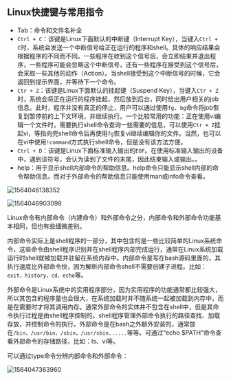 ## Linux快捷键与常用指令

- Tab：命令和文件名补全
- `Ctrl + C`：该键是Linux下面默认的中断键（Interrupt Key），当键入`Ctrl + C`时，系统会发送一个中断信号给正在运行的程序和shell。具体的响应结果会根据程序的不同而不同。一些程序在收到这个信号后，会立即结束并退出程序，一些程序可能会忽略这个中断信号，还有一些程序在接受到这个信号后，会采取一些其他的动作（Action）。当shell接受到这个中断信号的时候，它会返回到提示界面，并等待下一个命令。
- `Ctr + Z`：该键是Linux下面默认的挂起键（Suspend Key），当键入`Ctr + Z`时，系统会将正在运行的程序挂起，然后放到后台，同时给出用户相关的job信息。此时，程序并没有真正的停止，用户可以通过使用`fg`、`bg`命令将job恢复到暂停前的上下文环境，并继续执行。一个比较常用的功能：正在使用vi编辑一个文件时，需要执行shell命令查询一些需要的信息，可以使用`Ctr + Z`挂起vi，等指向完shell命令后再使用`fg`恢复vi继续编辑你的文件。当然，也可以在vi中使用`!command`方式执行shell命令，但是没有该方法方便。
- `Ctrl + D`：该键是Linux下面标准输入输出的`EOF`。在使用标准输入输出的设备中，遇到该符号，会认为读到了文件的末尾，因此结束输入或输出。。
- help：用于显示shell内部命令的帮助信息。help命令只能显示shell内部的命令帮助信息。而对于外部命令的帮助信息只能使用man或info命令查看。

![1564046138352](C:\Users\26450\AppData\Roaming\Typora\typora-user-images\1564046138352.png)

![1564046903098](C:\Users\26450\AppData\Roaming\Typora\typora-user-images\1564046903098.png)



Linux命令有内部命令（内建命令）和外部命令之分，内部命令和外部命令功能基本相同，但也有些细微差别。

内部命令实际上是shell程序的一部分，其中包含的是一些比较简单的Linux系统命令，这些命令由shell程序识别并在shell程序内部完成运行，通常在Linux系统加载运行时shell就被加载并驻留在系统内存中。内部命令是写在bash源码里面的，其执行速度比外部命令快，因为解析内部命令shell不需要创建子进程。比如：`exit，history，cd，echo`等。

外部命令是Linux系统中的实用程序部分，因为实用程序的功能通常都比较强大，所以其包含的程序量也会很大，在系统加载时并不随系统一起被加载到内存中，而是在需要时才将其调用内存。通常外部命令的实体并不包含在shell中，但是其命令执行过程是由shell程序控制的。shell程序管理外部命令执行的路径查找、加载存放，并控制命令的执行。外部命令是在bash之外额外安装的，通常放在`/bin，/usr/bin，/sbin，/usr/sbin......`等等。可通过“echo $PATH”命令查看外部命令的存储路径，比如：ls、vi等。

可以通过type命令分辨内部命令和外部命令：

![1564047363960](C:\Users\26450\AppData\Roaming\Typora\typora-user-images\1564047363960.png)

